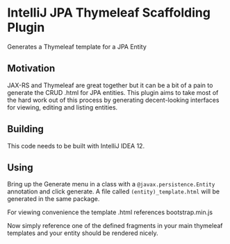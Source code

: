 IntelliJ JPA Thymeleaf Scaffolding Plugin
=========================================
Generates a Thymeleaf template for a JPA Entity

Motivation
----------
JAX-RS and Thymeleaf are great together but it can be a bit of a pain to generate the CRUD .html for JPA entities.
This plugin aims to take most of the hard work out of this process by generating decent-looking interfaces for viewing,
editing and listing entities.

Building
--------
This code needs to be built with IntelliJ IDEA 12.

Using
-----
Bring up the Generate menu in a class with a ```@javax.persistence.Entity``` annotation and click generate.
A file called ```(entity)_template.html``` will be generated in the same package.

For viewing convenience the template .html references bootstrap.min.js

Now simply reference one of the defined fragments in your main thymeleaf templates and your entity should be rendered nicely.
